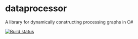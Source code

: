 # dataprocessor
A library for dynamically constructing processing graphs in C#

[![Build status](https://ci.appveyor.com/api/projects/status/ypnihkeuuf3pom7l?svg=true)](https://ci.appveyor.com/project/dcrowe/dataprocessor)

